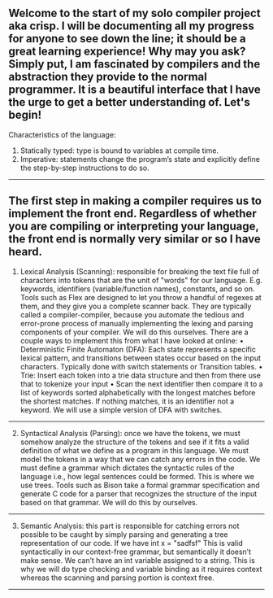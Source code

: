 Welcome to the start of my solo compiler project aka crisp. I will be documenting all my progress for anyone to see down the line; it should be a great learning experience! Why may you ask? Simply put, I am fascinated by compilers and the abstraction they provide to the normal programmer. It is a beautiful interface that I have the urge to get a better understanding of. Let's begin!
----------------------------------------------------------------------------------------------------
Characteristics of the language: 
1. Statically typed: type is bound to variables at compile time.
2. Imperative: statements change the program’s state and explicitly define the step-by-step instructions to do so.  
----------------------------------------------------------------------------------------------------
The first step in making a compiler requires us to implement the front end. Regardless of whether you are compiling or interpreting your language, the front end is normally very similar or so I have heard.
----------------------------------------------------------------------------------------------------
1. Lexical Analysis (Scanning): responsible for breaking the text file full of characters into tokens that are the unit of "words" for our language. E.g. keywords, identifiers (variable/function names), constants, and so on.
Tools such as Flex are designed to let you throw a handful of regexes at them, and they give you a complete scanner back. They are typically called a compiler-compiler, because you automate the tedious and error-prone process of manually implementing the lexing and parsing components of your compiler. We will do this ourselves. There are a couple ways to implement this from what I have looked at online:
•	Deterministic Finite Automaton (DFA): Each state represents a specific lexical pattern, and transitions between states occur based on the input characters. Typically done with switch statements or Transition tables.
•	Trie: Insert each token into a trie data structure and then from there use that to tokenize your input
•	Scan the next identifier then compare it to a list of keywords sorted alphabetically with the longest matches before the shortest matches. If nothing matches, it is an identifier not a keyword.
We will use a simple version of DFA with switches.
----------------------------------------------------------------------------------------------------
2. Syntactical Analysis (Parsing): once we have the tokens, we must somehow analyze the structure of the tokens and see if it fits a valid definition of what we define as a program in this language. We must model the tokens in a way that we can catch any errors in the code. We must define a grammar which dictates the syntactic rules of the language i.e., how legal sentences could be formed. This is where we use trees.
Tools such as Bison take a formal grammar specification and generate C code for a parser that recognizes the structure of the input based on that grammar.
We will do this by ourselves.
----------------------------------------------------------------------------------------------------
3. Semantic Analysis: this part is responsible for catching errors not possible to be caught by simply parsing and generating a tree representation of our code. If we have 
int x = "sadfsf"
This is valid syntactically in our context-free grammar, but semantically it doesn’t make sense. We can’t have an int variable assigned to a string. This is why we will do type checking and variable binding as it requires context whereas the scanning and parsing portion is context free.
----------------------------------------------------------------------------------------------------




